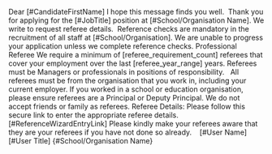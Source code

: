 Dear [#CandidateFirstName]
I hope this message finds you well.  Thank you for applying for the [#JobTitle] position at [#School/Organisation Name]. We write to request referee details.  Reference checks are mandatory in the recruitment of all staff at [#School/Organisation].
We are unable to progress your application unless we complete reference checks.
Professional Referee
We require a minimum of [referee_requirement_count] referees that cover your employment over the last [referee_year_range] years.
Referees must be Managers or professionals in positions of responsibility.   All referees must be from the organisation that you work in, including your current employer.  If you worked in a school or education organisation, please ensure referees are a Principal or Deputy Principal.
We do not accept friends or family as referees.
Referee Details:
Please follow this secure link to enter the appropriate referee details.
[#ReferenceWizardEntryLink]
Please kindly make your referees aware that they are your referees if you have not done so already.   
[#User Name]
[#User Title]
{#School/Organisation Name}

